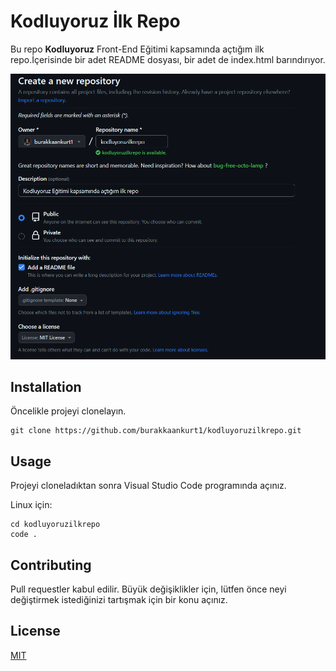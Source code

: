 # Kodluyoruz İlk Repo
Bu repo **Kodluyoruz** Front-End Eğitimi kapsamında açtığım ilk repo.İçerisinde bir adet README dosyası, bir adet de index.html barındırıyor.

![Pıcture](./Gitpıc.png)

## Installation

Öncelikle projeyi clonelayın. 
```
git clone https://github.com/burakkaankurt1/kodluyoruzilkrepo.git
```
## Usage

Projeyi cloneladıktan sonra Visual Studio Code programında açınız.

Linux için:
```
cd kodluyoruzilkrepo
code .
```
## Contributing

Pull requestler kabul edilir. Büyük değişiklikler için, lütfen önce neyi değiştirmek istediğinizi tartışmak için bir konu açınız.

## License

[MIT](https://choosealicense.com/licenses/mit/)
